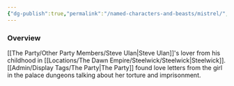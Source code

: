 ```yaml
---
{"dg-publish":true,"permalink":"/named-characters-and-beasts/mistrel/","tags":["NPC"]}
---
```



### Overview
[[The Party/Other Party Members/Steve Ulan\|Steve Ulan]]'s lover from his childhood in [[Locations/The Dawn Empire/Steelwick/Steelwick\|Steelwick]]. [[Admin/Display Tags/The Party\|The Party]] found love letters from the girl in the palace dungeons talking about her torture and imprisonment. 